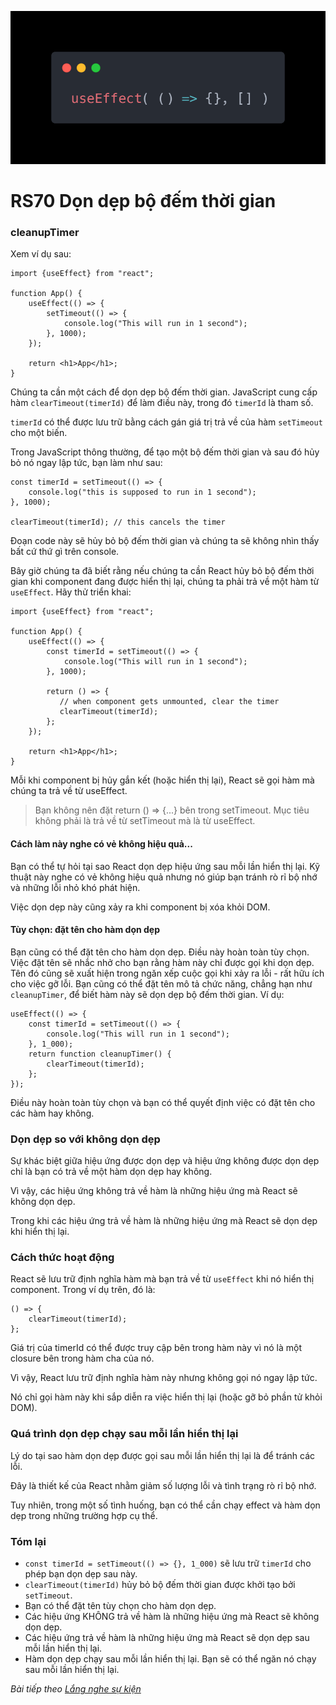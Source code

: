 ![Create-HTML-1](images/effect.webp) 

# RS70 Dọn dẹp bộ đếm thời gian

### cleanupTimer

Xem ví dụ sau:

```
import {useEffect} from "react";

function App() {
    useEffect(() => {
        setTimeout(() => {
            console.log("This will run in 1 second");
        }, 1000);
    });

    return <h1>App</h1>;
}
```

Chúng ta cần một cách để dọn dẹp bộ đếm thời gian. JavaScript cung cấp hàm `clearTimeout(timerId)` để làm điều này, trong đó `timerId` là tham số.

`timerId` có thể được lưu trữ bằng cách gán giá trị trả về của hàm `setTimeout` cho một biến.

Trong JavaScript thông thường, để tạo một bộ đếm thời gian và sau đó hủy bỏ nó ngay lập tức, bạn làm như sau:

```
const timerId = setTimeout(() => {
    console.log("this is supposed to run in 1 second");
}, 1000);

clearTimeout(timerId); // this cancels the timer
```

Đoạn code này sẽ hủy bỏ bộ đếm thời gian và chúng ta sẽ không nhìn thấy bất cứ thứ gì trên console.

Bây giờ chúng ta đã biết rằng nếu chúng ta cần React hủy bỏ bộ đếm thời gian khi component đang được hiển thị lại, chúng ta phải trả về một hàm từ `useEffect`. Hãy thử triển khai:

```
import {useEffect} from "react";

function App() {
    useEffect(() => {
        const timerId = setTimeout(() => {
            console.log("This will run in 1 second");
        }, 1000);

        return () => {
           // when component gets unmounted, clear the timer
           clearTimeout(timerId);
        };
    });

    return <h1>App</h1>;
}
```

Mỗi khi component bị hủy gắn kết (hoặc hiển thị lại), React sẽ gọi hàm mà chúng ta trả về từ useEffect.

> Bạn không nên đặt return () => {...} bên trong setTimeout. Mục tiêu không phải là trả về từ setTimeout mà là từ useEffect.

#### Cách làm này nghe có vẻ không hiệu quả...

Bạn có thể tự hỏi tại sao React dọn dẹp hiệu ứng sau mỗi lần hiển thị lại. Kỹ thuật này nghe có vẻ không hiệu quả nhưng nó giúp bạn tránh rò rỉ bộ nhớ và những lỗi nhỏ khó phát hiện.

Việc dọn dẹp này cũng xảy ra khi component bị xóa khỏi DOM. 

#### Tùy chọn: đặt tên cho hàm dọn dẹp

Bạn cũng có thể đặt tên cho hàm dọn dẹp. Điều này hoàn toàn tùy chọn. Việc đặt tên sẽ nhắc nhở cho bạn rằng hàm này chỉ được gọi khi dọn dẹp. Tên đó cũng sẽ xuất hiện trong ngăn xếp cuộc gọi khi xảy ra lỗi - rất hữu ích cho việc gỡ lỗi. Bạn cũng có thể đặt tên mô tả chức năng, chẳng hạn như `cleanupTimer`, để biết hàm này sẽ dọn dẹp bộ đếm thời gian. Ví dụ:

```
useEffect(() => {
    const timerId = setTimeout(() => {
        console.log("This will run in 1 second");
    }, 1_000);
    return function cleanupTimer() {
        clearTimeout(timerId);
    };
});
```
Điều này hoàn toàn tùy chọn và bạn có thể quyết định việc có đặt tên cho các hàm hay không.

### Dọn dẹp so với không dọn dẹp

Sự khác biệt giữa hiệu ứng được dọn dẹp và hiệu ứng không được dọn dẹp chỉ là bạn có trả về một hàm dọn dẹp hay không.

Vì vậy, các hiệu ứng không trả về hàm là những hiệu ứng mà React sẽ không dọn dẹp.

Trong khi các hiệu ứng trả về hàm là những hiệu ứng mà React sẽ dọn dẹp khi hiển thị lại.

### Cách thức hoạt động

React sẽ lưu trữ định nghĩa hàm mà bạn trả về từ `useEffect` khi nó hiển thị component. Trong ví dụ trên, đó là:

```
() => {
    clearTimeout(timerId);
};
```

Giá trị của timerId có thể được truy cập bên trong hàm này vì nó là một closure bên trong hàm cha của nó.

Vì vậy, React lưu trữ định nghĩa hàm này nhưng không gọi nó ngay lập tức.

Nó chỉ gọi hàm này khi sắp diễn ra việc hiển thị lại (hoặc gỡ bỏ phần tử khỏi DOM).

### Quá trình dọn dẹp chạy sau mỗi lần hiển thị lại

Lý do tại sao hàm dọn dẹp được gọi sau mỗi lần hiển thị lại là để tránh các lỗi.

Đây là thiết kế của React nhằm giảm số lượng lỗi và tình trạng rò rỉ bộ nhớ.

Tuy nhiên, trong một số tình huống, bạn có thể cần chạy effect và hàm dọn dẹp trong những trường hợp cụ thể.

### Tóm lại

- `const timerId = setTimeout(() => {}, 1_000)` sẽ lưu trữ `timerId` cho phép bạn dọn dẹp sau này.
- `clearTimeout(timerId)` hủy bỏ bộ đếm thời gian được khởi tạo bởi `setTimeout`.
- Bạn có thể đặt tên tùy chọn cho hàm dọn dẹp.
- Các hiệu ứng KHÔNG trả về hàm là những hiệu ứng mà React sẽ không dọn dẹp.
- Các hiệu ứng trả về hàm là những hiệu ứng mà React sẽ dọn dẹp sau mỗi lần hiển thị lại.
- Hàm dọn dẹp chạy sau mỗi lần hiển thị lại. Bạn sẽ có thể ngăn nó chạy sau mỗi lần hiển thị lại.

*Bài tiếp theo [Lắng nghe sự kiện](/lesson/session/session_071_effect_listeners.md)*